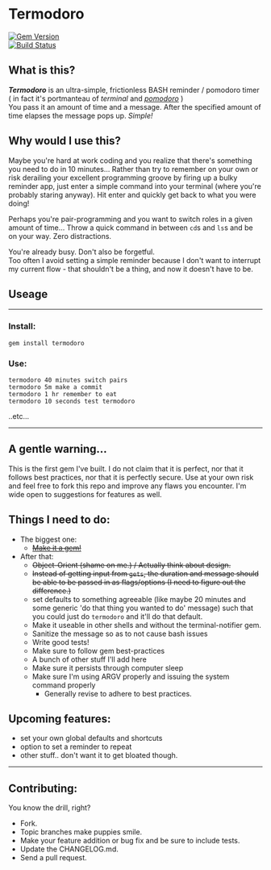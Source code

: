 # Termodoro

[![Gem Version](https://badge.fury.io/rb/termodoro.png)](http://badge.fury.io/rb/termodoro)  
[![Build Status](https://travis-ci.org/vcavallo/termodoro.png)](https://travis-ci.org/vcavallo/termodoro)

## What is this?

***Termodoro*** is an ultra-simple, frictionless BASH reminder / pomodoro timer ( in fact it's portmanteau of *terminal* and *[pomodoro](http://en.wikipedia.org/wiki/Pomodoro_Technique)* )  
You pass it an amount of time and a message. After the specified amount of time elapses the message pops up. *Simple!*

## Why would I use this?

Maybe you're hard at work coding and you realize that there's something you need to do in 10 minutes… Rather than try to remember on your own or risk derailing your excellent programming groove by firing up a bulky reminder app, just enter a simple command into your terminal (where you're probably staring anyway). Hit enter and quickly get back to what you were doing!  

Perhaps you're pair-programming and you want to switch roles in a given amount of time… Throw a quick command in between `cd`s and `ls`s and be on your way. Zero distractions. 

You're already busy. Don't also be forgetful.  
Too often I avoid setting a simple reminder because I don't want to interrupt my current flow - that shouldn't be a thing, and now it doesn't have to be.

## Useage

-----

### Install:

`gem install termodoro`

### Use:

`termodoro 40 minutes switch pairs`  
`termodoro 5m make a commit`  
`termodoro 1 hr remember to eat`  
`termodoro 10 seconds test termodoro`

..etc...

-----

## A gentle warning…

This is the first gem I've built. I do not claim that it is perfect, nor that it follows best practices, nor that it is perfectly secure. Use at your own risk and feel free to fork this repo and improve any flaws you encounter. I'm wide open to suggestions for features as well.

## Things I need to do:

- The biggest one:
  - ~~[Make it a gem!](https://rubygems.org/gems/termodoro)~~ 
- After that:
  - ~~Object-Orient (shame on me.) / Actually think about design.~~
  - ~~Instead of getting input from `gets`, the duration and message should be able to be passed in as flags/options (I need to figure out the difference.)~~
  - set defaults to something agreeable (like maybe 20 minutes and some generic 'do that thing you wanted to do' message) such that you could just do `termodoro` and it'll do that default.
  - Make it useable in other shells and without the terminal-notifier gem.
  - Sanitize the message so as to not cause bash issues
  - Write good tests!
  - Make sure to follow gem best-practices
  - A bunch of other stuff I'll add here
  - Make sure it persists through computer sleep
  - Make sure I'm using ARGV properly and issuing the system command properly
    - Generally revise to adhere to best practices. 

## Upcoming features:

- set your own global defaults and shortcuts
- option to set a reminder to repeat
- other stuff.. don't want it to get bloated though.

-----

## Contributing:

You know the drill, right?

* Fork.
* Topic branches make puppies smile.
* Make your feature addition or bug fix and be sure to include tests.
* Update the CHANGELOG.md.
* Send a pull request.
